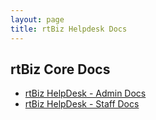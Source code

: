 ```yaml
---
layout: page
title: rtBiz Helpdesk Docs
---
```


<h2>rtBiz Core Docs</h2>

<ul>
  <li><a href="/rtbiz/helpdesk/admin/">rtBiz HelpDesk - Admin Docs</a></li>
  <li><a href="/rtbiz/helpdesk/staff/">rtBiz HelpDesk - Staff Docs</a></li>
</ul>  
